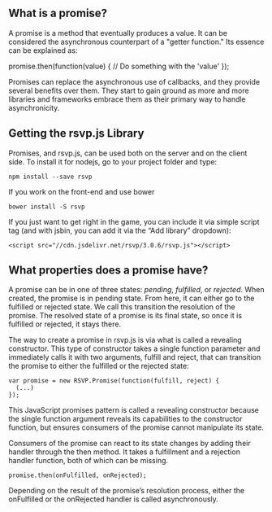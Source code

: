## What is a promise?
A promise is a method that eventually produces a value. It can be considered the asynchronous counterpart of a "getter function." Its essence can be explained as:

promise.then(function(value) {
  // Do something with the 'value'
});

Promises can replace the asynchronous use of callbacks, and they provide several benefits over them. They start to gain ground as more and more libraries and frameworks embrace them as their primary way to handle asynchronicity.

## Getting the rsvp.js Library
Promises, and rsvp.js, can be used both on the server and on the client side. To install it for nodejs, go to your project folder and type:

`npm install --save rsvp`

If you work on the front-end and use bower

`bower install -S rsvp`

If you just want to get right in the game, you can include it via simple script tag (and with jsbin, you can add it via the “Add library” dropdown):

`<script src="//cdn.jsdelivr.net/rsvp/3.0.6/rsvp.js"></script>`

## What properties does a promise have?
A promise can be in one of three states: *pending*, *fulfilled*, or *rejected*. When created, the promise is in pending state. From here, it can either go to the fulfilled or rejected state. We call this transition the resolution of the promise. The resolved state of a promise is its final state, so once it is fulfilled or rejected, it stays there.

The way to create a promise in rsvp.js is via what is called a revealing constructor. This type of constructor takes a single function parameter and immediately calls it with two arguments, fulfill and reject, that can transition the promise to either the fulfilled or the rejected state:

```
var promise = new RSVP.Promise(function(fulfill, reject) {
  (...)
});
```

This JavaScript promises pattern is called a revealing constructor because the single function argument reveals its capabilities to the constructor function, but ensures consumers of the promise cannot manipulate its state.

Consumers of the promise can react to its state changes by adding their handler through the then method. It takes a fulfillment and a rejection handler function, both of which can be missing.

`promise.then(onFulfilled, onRejected);`

Depending on the result of the promise’s resolution process, either the onFulfilled or the onRejected handler is called asynchronously.